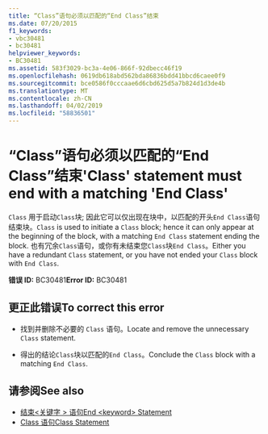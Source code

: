 ```yaml
---
title: “Class”语句必须以匹配的“End Class”结束
ms.date: 07/20/2015
f1_keywords:
- vbc30481
- bc30481
helpviewer_keywords:
- BC30481
ms.assetid: 583f3029-bc3a-4e06-866f-92dbecc46f19
ms.openlocfilehash: 0619db618abd562bda86836bdd41bbcd6caee0f9
ms.sourcegitcommit: bce0586f0cccaae6d6cbd625d5a7b824d1d3de4b
ms.translationtype: MT
ms.contentlocale: zh-CN
ms.lasthandoff: 04/02/2019
ms.locfileid: "58836501"
---
```

# <a name="class-statement-must-end-with-a-matching-end-class"></a><span data-ttu-id="32027-102">“Class”语句必须以匹配的“End Class”结束</span><span class="sxs-lookup"><span data-stu-id="32027-102">'Class' statement must end with a matching 'End Class'</span></span>
<span data-ttu-id="32027-103">`Class` 用于启动`Class`块; 因此它可以仅出现在块中，以匹配的开头`End Class`语句结束块。</span><span class="sxs-lookup"><span data-stu-id="32027-103">`Class` is used to initiate a `Class` block; hence it can only appear at the beginning of the block, with a matching `End Class` statement ending the block.</span></span> <span data-ttu-id="32027-104">也有冗余`Class`语句，或你有未结束您`Class`块`End Class`。</span><span class="sxs-lookup"><span data-stu-id="32027-104">Either you have a redundant `Class` statement, or you have not ended your `Class` block with `End Class`.</span></span>  
  
 <span data-ttu-id="32027-105">**错误 ID:** BC30481</span><span class="sxs-lookup"><span data-stu-id="32027-105">**Error ID:** BC30481</span></span>  
  
## <a name="to-correct-this-error"></a><span data-ttu-id="32027-106">更正此错误</span><span class="sxs-lookup"><span data-stu-id="32027-106">To correct this error</span></span>  
  
-   <span data-ttu-id="32027-107">找到并删除不必要的 `Class` 语句。</span><span class="sxs-lookup"><span data-stu-id="32027-107">Locate and remove the unnecessary `Class` statement.</span></span>  
  
-   <span data-ttu-id="32027-108">得出的结论`Class`块以匹配的`End Class`。</span><span class="sxs-lookup"><span data-stu-id="32027-108">Conclude the `Class` block with a matching `End Class`.</span></span>  
  
## <a name="see-also"></a><span data-ttu-id="32027-109">请参阅</span><span class="sxs-lookup"><span data-stu-id="32027-109">See also</span></span>

- [<span data-ttu-id="32027-110">结束\<关键字 > 语句</span><span class="sxs-lookup"><span data-stu-id="32027-110">End \<keyword> Statement</span></span>](../../../visual-basic/language-reference/statements/end-keyword-statement.md)
- [<span data-ttu-id="32027-111">Class 语句</span><span class="sxs-lookup"><span data-stu-id="32027-111">Class Statement</span></span>](../../../visual-basic/language-reference/statements/class-statement.md)
